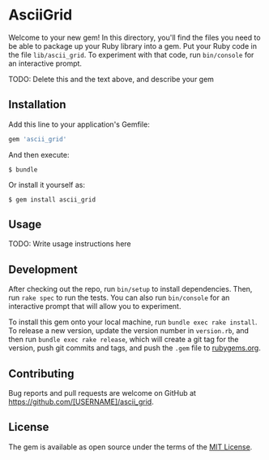 # AsciiGrid

Welcome to your new gem! In this directory, you'll find the files you need to be able to package up your Ruby library into a gem. Put your Ruby code in the file `lib/ascii_grid`. To experiment with that code, run `bin/console` for an interactive prompt.

TODO: Delete this and the text above, and describe your gem

## Installation

Add this line to your application's Gemfile:

```ruby
gem 'ascii_grid'
```

And then execute:

    $ bundle

Or install it yourself as:

    $ gem install ascii_grid

## Usage

TODO: Write usage instructions here

## Development

After checking out the repo, run `bin/setup` to install dependencies. Then, run `rake spec` to run the tests. You can also run `bin/console` for an interactive prompt that will allow you to experiment.

To install this gem onto your local machine, run `bundle exec rake install`. To release a new version, update the version number in `version.rb`, and then run `bundle exec rake release`, which will create a git tag for the version, push git commits and tags, and push the `.gem` file to [rubygems.org](https://rubygems.org).

## Contributing

Bug reports and pull requests are welcome on GitHub at https://github.com/[USERNAME]/ascii_grid.

## License

The gem is available as open source under the terms of the [MIT License](https://opensource.org/licenses/MIT).
